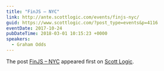 ```yaml
---
title: "FinJS – NYC"
link: http://ante.scottlogic.com/events/finjs-nyc/
guid: https://www.scottlogic.com/?post_type=events&p=4116
eventDate: 2017-10-24
pubDateTime: 2018-03-01 10:15:23 +0000
speakers:
  - Graham Odds
---
```


<p>The post <a rel="nofollow" href="http://ante.scottlogic.com/events/finjs-nyc/">FinJS &#8211; NYC</a> appeared first on <a rel="nofollow" href="http://ante.scottlogic.com">Scott Logic</a>.</p>
